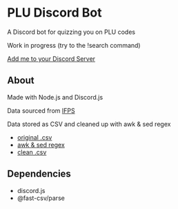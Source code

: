 # PLU Discord Bot

A Discord bot for quizzing you on PLU codes

Work in progress (try to the !search command)

[Add me to your Discord Server](https://discord.com/api/oauth2/authorize?client_id=829242939771191306&permissions=0&scope=bot "Bot Invite")

## About

Made with Node.js and Discord.js

Data sourced from [IFPS](https://www.ifpsglobal.com/PLU-Codes/PLU-codes-Search "IFPS")

Data stored as CSV and cleaned up with awk & sed regex

- [original .csv](https://github.com/emerconghaile/plu-discord-bot/blob/main/Commodities_20210406090430.csv)
- [awk & sed regex](https://github.com/emerconghaile/plu-discord-bot/blob/main/csvREGEX.sh)
- [clean .csv](https://github.com/emerconghaile/plu-discord-bot/blob/main/allPLUcodes.csv)


## Dependencies
- discord.js
- @fast-csv/parse
